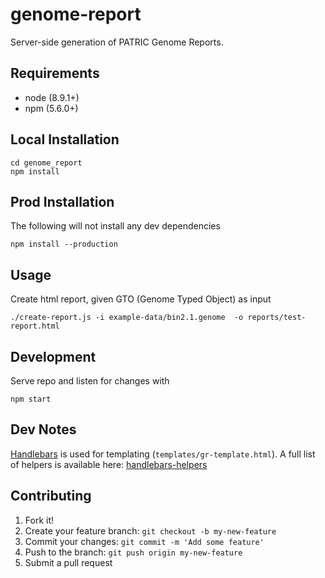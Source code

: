 # genome-report
Server-side generation of PATRIC Genome Reports.

## Requirements

- node (8.9.1+)
- npm (5.6.0+)

## Local Installation

```
cd genome_report
npm install
```

## Prod Installation

The following will not install any dev dependencies

```
npm install --production
```


## Usage

Create html report, given GTO (Genome Typed Object) as input

```
./create-report.js -i example-data/bin2.1.genome  -o reports/test-report.html
```


## Development

Serve repo and listen for changes with

```
npm start
```



## Dev Notes

[Handlebars](https://github.com/wycats/handlebars.js/) is used for templating (`templates/gr-template.html`).  A full list of helpers is available here: [handlebars-helpers](https://github.com/helpers/handlebars-helpers)



## Contributing

1. Fork it!
2. Create your feature branch: `git checkout -b my-new-feature`
3. Commit your changes: `git commit -m 'Add some feature'`
4. Push to the branch: `git push origin my-new-feature`
5. Submit a pull request
